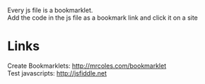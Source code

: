 Every js file is a bookmarklet.\
Add the code in the js file as a bookmark link and click it on a site

# Links
Create Bookmarklets: http://mrcoles.com/bookmarklet \
Test javascripts: http://jsfiddle.net